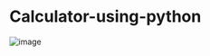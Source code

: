 # Calculator-using-python
![image](https://github.com/user-attachments/assets/5a5f3c4f-9b99-4719-be16-28807f76eb52)
